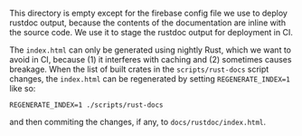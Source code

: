 This directory is empty except for the firebase config file we use to deploy
rustdoc output, because the contents of the documentation are inline with the
source code.  We use it to stage the rustdoc output for deployment in CI.

The `index.html` can only be generated using nightly Rust, which we want to
avoid in CI, because (1) it interferes with caching and (2) sometimes causes
breakage.  When the list of built crates in the `scripts/rust-docs` script
changes, the `index.html` can be regenerated by setting `REGENERATE_INDEX=1`
like so:

```
REGENERATE_INDEX=1 ./scripts/rust-docs
```

and then commiting the changes, if any, to `docs/rustdoc/index.html`.
